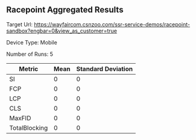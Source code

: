 ## Racepoint Aggregated Results

Target Url:
https://wayfaircom.csnzoo.com/ssr-service-demos/racepoint-sandbox?engbar=0&view_as_customer=true

Device Type: Mobile

Number of Runs: 5

| Metric        | Mean | Standard Deviation |
| ------------- | ---- | ------------------ |
| SI            | 0    | 0                  |
| FCP           | 0    | 0                  |
| LCP           | 0    | 0                  |
| CLS           | 0    | 0                  |
| MaxFID        | 0    | 0                  |
| TotalBlocking | 0    | 0                  |
